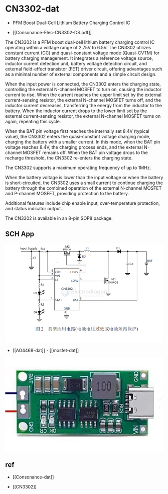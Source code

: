 
# CN3302-dat

- PFM Boost Dual-Cell Lithium Battery Charging Control IC

- [[Consonance-Elec-CN3302-DS.pdf]]

The CN3302 is a PFM boost dual-cell lithium battery charging control IC operating within a voltage range of 2.75V to 6.5V. The CN3302 utilizes constant current (CC) and quasi-constant voltage mode (Quasi-CVTM) for battery charging management. It integrates a reference voltage source, inductor current detection unit, battery voltage detection circuit, and external field-effect transistor (FET) driver circuit, offering advantages such as a minimal number of external components and a simple circuit design.

When the input power is connected, the CN3302 enters the charging state, controlling the external N-channel MOSFET to turn on, causing the inductor current to rise. When the current reaches the upper limit set by the external current-sensing resistor, the external N-channel MOSFET turns off, and the inductor current decreases, transferring the energy from the inductor to the battery. When the inductor current drops to the lower limit set by the external current-sensing resistor, the external N-channel MOSFET turns on again, repeating this cycle.

When the BAT pin voltage first reaches the internally set 8.4V (typical value), the CN3302 enters the quasi-constant voltage charging mode, charging the battery with a smaller current. In this mode, when the BAT pin voltage reaches 8.4V, the charging process ends, and the external N-channel MOSFET remains off. When the BAT pin voltage drops to the recharge threshold, the CN3302 re-enters the charging state.

The CN3302 supports a maximum operating frequency of up to 1MHz.

When the battery voltage is lower than the input voltage or when the battery is short-circuited, the CN3302 uses a small current to continue charging the battery through the combined operation of the external N-channel MOSFET and P-channel MOSFET, providing protection to the battery.

Additional features include chip enable input, over-temperature protection, and status indicator output.

The CN3302 is available in an 8-pin SOP8 package.

## SCH App 

![](2024-12-29-14-57-24.png)

- [[AO4468-dat]] - [[mosfet-dat]]

![](2025-08-19-18-54-09.png)



## ref 

- [[Consonance-dat]]

- [[CN3302]]